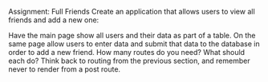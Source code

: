 Assignment: Full Friends
Create an application that allows users to view all friends and add a new one:

Have the main page show all users and their data as part of a table. On the same page allow users to enter data and submit that data to the database in order to add a new friend. How many routes do you need? What should each do? Think back to routing from the previous section, and remember never to render from a post route.